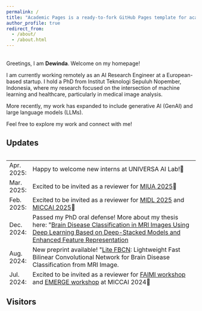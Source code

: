 ```yaml
---
permalink: /
title: "Academic Pages is a ready-to-fork GitHub Pages template for academic personal websites"
author_profile: true
redirect_from: 
  - /about/
  - /about.html
---
```

<br />
Greetings, I am <b>Dewinda</b>. Welcome on my homepage!

I am currently working remotely as an AI Research Engineer at a European-based startup. I hold a PhD from Institut Teknologi Sepuluh Nopember, Indonesia, where my research focused on the intersection of machine learning and healthcare, particularly in medical image analysis.

More recently, my work has expanded to include generative AI (GenAI) and large language models (LLMs).

Feel free to explore my work and connect with me!
<br />
## Updates
<style>
table, tr, td {
    border: none;
}
</style>

<div style="height:350px;overflow:auto;border:0px;border-collapse: collapse;" >
<table  border="none" style="border:0px;border-collapse: collapse;" rules="none" >
<colgroup>
       <col span="1" style="width: 12%;">
       <col span="1" style="width: 88%;">
</colgroup>
<tr><td>  Apr. 2025: </td> <td>Happy to welcome new interns at UNIVERSA AI Lab!🧐
</td></tr>
<tr><td>  Mar. 2025: </td> <td>Excited to be invited as a reviewer for <a href="https://conferences.leeds.ac.uk/miua/" target="_blank">MIUA 2025</a>🧐
</td></tr>
<tr><td>  Feb. 2025: </td> <td>Excited to be invited as a reviewer for <a href="https://2025.midl.io/" target="_blank">MIDL 2025</a> and <a href="https://conferences.miccai.org/2025/en" target="_blank">MICCAI 2025</a>🧐
</td></tr>
<tr><td> Dec. 2024: </td> <td> Passed my PhD oral defense! More about my thesis here: "<a href="https://www.researchgate.net/publication/388748829_Brain_Disease_Classification_in_MRI_Images_Using_Deep_Learning_Based_on_Deep-Stacked_Models_and_Enhanced_Feature_Representation" target="_blank">Brain Disease Classification in MRI Images Using Deep Learning Based on Deep-Stacked Models and Enhanced Feature Representation</a>
</td></tr>
<tr><td> Aug. 2024: </td> <td> New preprint available! "<a href="./publications/lite-fbcn" target="_blank">Lite FBCN</a>: Lightweight Fast Bilinear Convolutional Network for Brain Disease Classification from MRI Image.
</td></tr> 
<tr><td>  Jul. 2024: </td> <td>Excited to be invited as a reviewer for <a href="https://faimi-workshop.github.io/2024-miccai/" target="_blank">FAIMI workshop</a> and <a href="https://miccaimsb.github.io/emerge/" target="_blank">EMERGE workshop</a> at MICCAI 2024🧐
</td></tr> 
<tr><td>  May. 2024: </td> <td>I have joined the activity committee for <a href="https://faimi-workshop.github.io/" target="_blank">FAIMI</a>💼 Looking forward to supporting the community!
</td></tr> 
<tr><td>  Mar. 2024: </td> <td>Excited to be invited as a reviewer for <a href="https://2024.midl.io/" target="_blank"> MIDL 2024</a>! 🧐 I’ll be reviewing two papers related to my experience in brain MRI analysis. Learn more about my first reviewing experience <a href="./year-archive/" target="_blank"> here</a>
</td></tr> 
<tr><td>  Oct. 2023: </td> <td>Thrilled to receive the Best Poster Presentation Award for my paper '<a href="https://arxiv.org/abs/2309.00350" target="_blank">How You Split Matters</a>' at MICCAI FAIMI Workshop 2023! 🏆🎉Check out the winning poster <a href="https://djrumala.github.io/publications/how-you-split-matters" target="_blank">here</a>
</td></tr> 
<tr><td> Aug. 2023: </td> <td> My work "<a href="https://arxiv.org/abs/2309.00350" target="_blank">How You Split Matters</a>: Data Leakage and Subject Characteristics Studies in Longitudinal Brain MRI Analysis" has been accepted for publication at MICCAI FAIMI 2023 workshop. Congratulations!
</td></tr> 
<tr><td> April. 2023: </td> <td> Our work "<a href="https://link.springer.com/article/10.1007/s10278-023-00828-7" target="_blank">Deep-Stacked Convolutional Neural Networks</a> for Brain Abnormalities Classification Based on MRI Images" has been accepted for publication at Journal of Digital Imaging (Springer). Congratulations!
</td></tr> 
<tr><td> Nov. 2022: </td> <td> I have started a research visit in the <a href="http://bioimage.khu.ac.kr/" target="_blank">Bio-Imaging Laboratory</a> at Kyung Hee University, South Korea (supervised by Prof. Tae-Seong Kim). Excited to be in Suwon, South Korea for 5 months.
</td></tr> 
<tr><td> Sep. 2022: </td> <td> I have received a grant from the Directorate General of Higher Education and Research Technology, Indonesia to conduct a research abroad.
</td></tr> 
<tr><td> Aug. 2022: </td> <td> Our work "<a href="https://ieeexplore.ieee.org/abstract/document/9977591" target="_blank">The Effect of Noisy and Blurry Data on Deep Learning</a>: Application in Brain Image Classification" has been accepted for publication at IEEE Region 10 Conference (TENCON) 2022.
</td></tr>

</table>
</div>

## Visitors

<script type='text/javascript' id='clustrmaps' src='//cdn.clustrmaps.com/map_v2.js?cl=104f33&w=400&t=tt&d=Kar4GGHZHp1tuvgiXRhbTlC6UdGZgcHgpDOQYeFZkb4&co=ffffff&cmo=ba64f2&cmn=0ee8be&ct=3f3d35'></script>